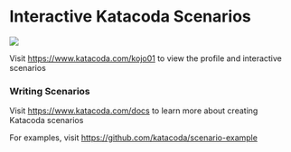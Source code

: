 # Interactive Katacoda Scenarios

[![](http://shields.katacoda.com/katacoda/kojo01/count.svg)](https://www.katacoda.com/kojo01 "Get your profile on Katacoda.com")

Visit https://www.katacoda.com/kojo01 to view the profile and interactive scenarios

### Writing Scenarios
Visit https://www.katacoda.com/docs to learn more about creating Katacoda scenarios

For examples, visit https://github.com/katacoda/scenario-example
